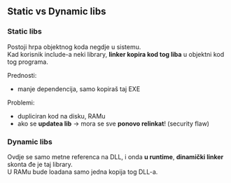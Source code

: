 

## Static vs Dynamic libs


### Static libs
Postoji hrpa objektnog koda negdje u sistemu.  
Kad korisnik include-a neki library, 
**linker kopira kod tog liba** u objektni kod tog programa.

Prednosti:
- manje dependencija, samo kopiraš taj EXE

Problemi:
- dupliciran kod na disku, RAMu
- ako se **updatea lib** -> mora se sve **ponovo relinkat**! (security flaw)


### Dynamic libs

Ovdje se samo metne referenca na DLL, i onda **u runtime**, **dinamički linker** skonta đe je taj library.  
U RAMu bude loadana samo jedna kopija tog DLL-a.










